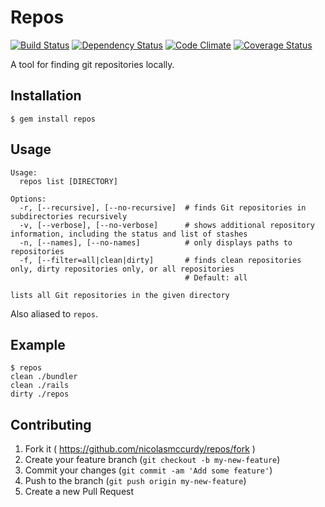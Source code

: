 # Repos
[![Build Status](https://travis-ci.org/nicolasmccurdy/repos.svg?branch=master)](https://travis-ci.org/nicolasmccurdy/repos)
[![Dependency Status](https://gemnasium.com/nicolasmccurdy/repos.svg)](https://gemnasium.com/nicolasmccurdy/repos)
[![Code Climate](https://codeclimate.com/github/nicolasmccurdy/findrepos.png)](https://codeclimate.com/github/nicolasmccurdy/findrepos)
[![Coverage Status](https://codeclimate.com/github/nicolasmccurdy/findrepos/coverage.png)](https://codeclimate.com/github/nicolasmccurdy/findrepos)

A tool for finding git repositories locally.

## Installation
    $ gem install repos

## Usage
    Usage:
      repos list [DIRECTORY]
    
    Options:
      -r, [--recursive], [--no-recursive]  # finds Git repositories in subdirectories recursively
      -v, [--verbose], [--no-verbose]      # shows additional repository information, including the status and list of stashes
      -n, [--names], [--no-names]          # only displays paths to repositories
      -f, [--filter=all|clean|dirty]       # finds clean repositories only, dirty repositories only, or all repositories
                                           # Default: all
    
    lists all Git repositories in the given directory
Also aliased to `repos`.
      
## Example
    $ repos
    clean ./bundler
    clean ./rails
    dirty ./repos

## Contributing
1. Fork it ( https://github.com/nicolasmccurdy/repos/fork )
2. Create your feature branch (`git checkout -b my-new-feature`)
3. Commit your changes (`git commit -am 'Add some feature'`)
4. Push to the branch (`git push origin my-new-feature`)
5. Create a new Pull Request
